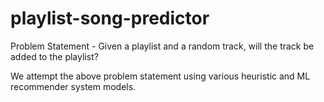 # playlist-song-predictor

Problem Statement - Given a playlist and a random track, will the track be added to the playlist?

We attempt the above problem statement using various heuristic and ML recommender system models. 